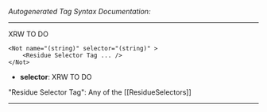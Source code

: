 _Autogenerated Tag Syntax Documentation:_

---
XRW TO DO

```
<Not name="(string)" selector="(string)" >
    <Residue Selector Tag ... />
</Not>
```

-   **selector**: XRW TO DO


"Residue Selector Tag": Any of the [[ResidueSelectors]]

---
